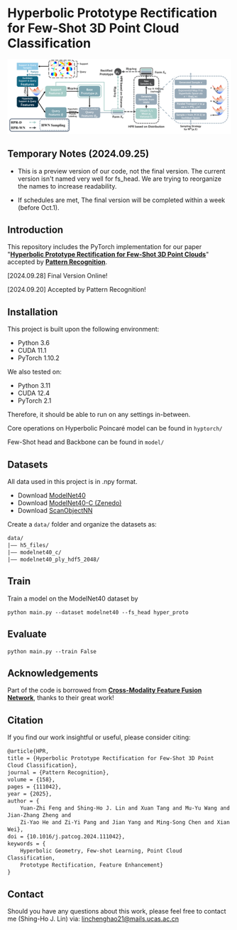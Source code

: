 # Hyperbolic Prototype Rectification for Few-Shot 3D Point Cloud Classification

![](images/arch.png "Overview of our HPR model.")

## Temporary Notes (2024.09.25)

* This is a preview version of our code, not the final version. The current version isn't named very well for fs_head. We are trying to reorganize the names to increase readability. 

* If schedules are met, The final version will be completed within a week (before Oct.1).

## Introduction

This repository includes the PyTorch implementation for our paper 
"[**Hyperbolic Prototype Rectification for Few-Shot 3D Point Clouds**](https://doi.org/10.1016/j.patcog.2024.111042)" 
accepted by [**Pattern Recognition**](https://www.sciencedirect.com/journal/pattern-recognition).

[2024.09.28] Final Version Online!

[2024.09.20] Accepted by Pattern Recognition!

## Installation

This project is built upon the following environment:
* Python 3.6
* CUDA 11.1
* PyTorch 1.10.2

We also tested on: 
* Python 3.11
* CUDA 12.4
* PyTorch 2.1

Therefore, it should be able to run on any settings in-between. 

Core operations on Hyperbolic Poincaré model can be found in `hyptorch/`

Few-Shot head and Backbone can be found in `model/`

## Datasets

All data used in this project is in .npy format.

* Download [ModelNet40](https://modelnet.cs.princeton.edu/)
* Download [ModelNet40-C (Zenedo)](https://zenodo.org/record/6017834#.YgNeKu7MK3J)
* Download [ScanObjectNN](https://hkust-vgd.github.io/scanobjectnn/)

Create a `data/` folder and organize the datasets as: 
```
data/
|–– h5_files/
|–– modelnet40_c/
|–– modelnet40_ply_hdf5_2048/
```

## Train
Train a model on the ModelNet40 dataset by
```
python main.py --dataset modelnet40 --fs_head hyper_proto
```

## Evaluate
```
python main.py --train False
```

## Acknowledgements

Part of the code is borrowed from [**Cross-Modality Feature Fusion Network**](https://github.com/LexieYang/Cross-Modality-Feature-Fusion-Network), thanks to their great work!

## Citation

If you find our work insightful or useful, please consider citing:
```
@article{HPR,
title = {Hyperbolic Prototype Rectification for Few-Shot 3D Point Cloud Classification},
journal = {Pattern Recognition},
volume = {158},
pages = {111042},
year = {2025},
author = {
    Yuan-Zhi Feng and Shing-Ho J. Lin and Xuan Tang and Mu-Yu Wang and Jian-Zhang Zheng and 
    Zi-Yao He and Zi-Yi Pang and Jian Yang and Ming-Song Chen and Xian Wei},
doi = {10.1016/j.patcog.2024.111042},
keywords = {
    Hyperbolic Geometry, Few-shot Learning, Point Cloud Classification, 
    Prototype Rectification, Feature Enhancement}
}
```

## Contact
Should you have any questions about this work, please feel free to contact me (Shing-Ho J. Lin) via: linchenghao21@mails.ucas.ac.cn
